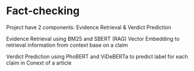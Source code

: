# Fact-checking

Project have 2 components: Evidence Retrieval & Verdict Prediction

Evidence Retrieval using BM25 and SBERT (RAG) Vector Embedding to retrieval information from context base on a claim

Verdict Prediction using PhoBERT and ViDeBERTa to predict label for each claim in Conext of a article
